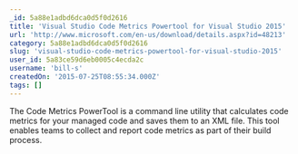 ```yaml
---
_id: 5a88e1adbd6dca0d5f0d2616
title: 'Visual Studio Code Metrics Powertool for Visual Studio 2015'
url: 'http://www.microsoft.com/en-us/download/details.aspx?id=48213'
category: 5a88e1adbd6dca0d5f0d2616
slug: 'visual-studio-code-metrics-powertool-for-visual-studio-2015'
user_id: 5a83ce59d6eb0005c4ecda2c
username: 'bill-s'
createdOn: '2015-07-25T08:55:34.000Z'
tags: []
---
```


The Code Metrics PowerTool is a command line utility that calculates code metrics for your managed code and saves them to an XML file. This tool enables teams to collect and report code metrics as part of their build process.
